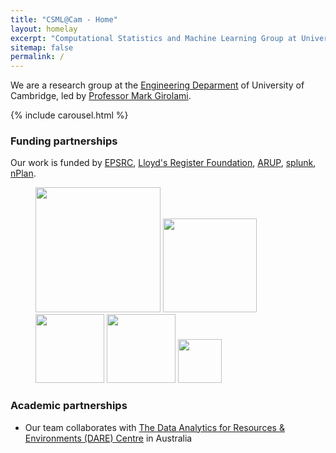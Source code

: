 ```yaml
---
title: "CSML@Cam - Home"
layout: homelay
excerpt: "Computational Statistics and Machine Learning Group at University of Cambridge."
sitemap: false
permalink: /
---
```



We are a research group at the [Engineering Deparment](http://www.eng.cam.ac.uk/) of University of Cambridge, led by [Professor Mark Girolami](https://prof-girolami.uk/).

{% include carousel.html %}

### Funding partnerships

Our work is funded by [EPSRC](https://epsrc.ukri.org/), [Lloyd's
Register Foundation](https://www.lrfoundation.org.uk/en/),
[ARUP](https://www.arup.com/), [splunk](https://www.splunk.com/),
[nPlan](https://www.nplan.io/).

<figure class="fifth">
  <img src="{{ site.url }}{{ site.baseurl }}/images/logopic/logo-esprc.png" style="width: 200px">
  <img src="{{ site.url }}{{ site.baseurl }}/images/logopic/logo-lrf.svg" style="width: 150px">
  <img src="{{ site.url }}{{ site.baseurl }}/images/logopic/logo-arup.png" style="width: 110px">
  <img src="{{ site.url }}{{ site.baseurl }}/images/logopic/logo-splunk-black-white-bg.png" style="width: 110px">
  <img src="{{ site.url }}{{ site.baseurl }}/images/logopic/logo-nplan.png" style="width: 70px">
</figure>

### Academic partnerships
- Our team collaborates with [The Data Analytics for Resources &
  Environments (DARE) Centre](https://darecentre.org.au/) in Australia
